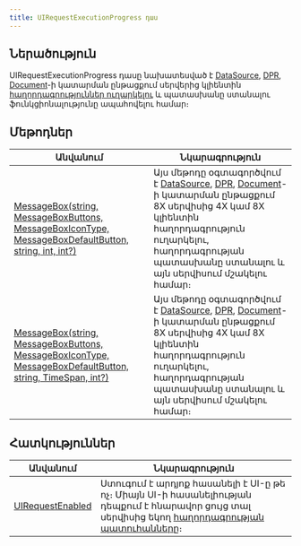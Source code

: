 ```yaml
---
title: UIRequestExecutionProgress դաս
---
```


## Ներածություն

UIRequestExecutionProgress դասը նախատեսված է [DataSource](../definitions/ds.md), [DPR](../definitions/dpr.md), [Document](../definitions/document.md)-ի կատարման ընթացքում սերվերից կլիենտին [հաղորդագրություններ ուղարկելու](UIRequestExecutionProgress/MessageBox.md) և պատասխանը ստանալու ֆունկցիոնալությունը ապահովելու համար։

## Մեթոդներ

| Անվանում | Նկարագրություն |
|----------|----------------|
| [MessageBox(string, MessageBoxButtons, MessageBoxIconType, MessageBoxDefaultButton, string, int, int?)](UIRequestExecutionProgress/MessageBox.md#uirequestexecutionprogressmessageboxstring-messageboxbuttons-messageboxicontype-messageboxdefaultbutton-string-int-int-մեթոդ) | Այս մեթոդը օգտագործվում է [DataSource](../definitions/ds.md), [DPR](../definitions/dpr.md), [Document](../definitions/document.md)-ի կատարման ընթացքում 8X սերվիսից 4X կամ 8X կլիենտին հաղորդագրություն ուղարկելու, հաղորդագրության պատասխանը ստանալու և այն սերվիսում մշակելու համար։ |
| [MessageBox(string, MessageBoxButtons, MessageBoxIconType, MessageBoxDefaultButton, string, TimeSpan, int?)](UIRequestExecutionProgress/MessageBox.md#uirequestexecutionprogressmessageboxstring-messageboxbuttons-messageboxicontype-messageboxdefaultbutton-string-timespan-int-մեթոդ) | Այս մեթոդը օգտագործվում է [DataSource](../definitions/ds.md), [DPR](../definitions/dpr.md), [Document](../definitions/document.md)-ի կատարման ընթացքում 8X սերվիսից 4X կամ 8X կլիենտին հաղորդագրություն ուղարկելու, հաղորդագրության պատասխանը ստանալու և այն սերվիսում մշակելու համար։ |

## Հատկություններ

| Անվանում | Նկարագրություն |
|----------|----------------|
| [UIRequestEnabled](UIRequestExecutionProgress/UIRequestEnabled.md) | Ստուգում է արդյոք հասանելի է UI-ը թե ոչ։ Միայն UI-ի հասանելիության դեպքում է հնարավոր ցույց տալ սերվիսից եկող [հաղորդագրության պատուհանները](UIRequestExecutionProgress/MessageBox.md)։ |
